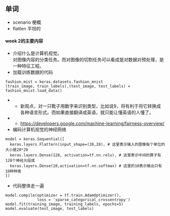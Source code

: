 ## 单词
+ scenario 梗概
+ flatten 平坦的

#### week 2的主要内容
+ 介绍什么是计算机视觉。<br>
对图像内容的分类任务。而对图像的切割任务可以看成是对数据对预处理，是一种特征工程。
+ 加载训练数据的代码
```
fashion_mist = keras.datasets.fashion_mnist
(train_image, train_labels),(test_image, test_labels) = fashion_mnist.load_data()
```
+ + 新观点，对一只靴子用数字来识别类型，比如说9，将有利于将它转换成各种语言形式。而如果直接翻译成英语，就只能让懂英语的人懂了。
+ + https://developers.google.com/machine-learning/fairness-overview/
+ 编码计算机视觉的神经网络
```
model = keras.Sequential([
  keras.layers.Flattern(input_shape=(28,28), # 这里表示输入的图像每个单位的大小是28*28
  keras.layers.Dense(128, activation=tf.nn.relu), # 这里表示中间的算子有128个神经元组成
  keras.layers.Dense(10,activation=tf.nn.softmax) # 这里的10表示输出只有10种种类
])
```
+ 代码整体走一遍
```
model.compile(optimizer = tf.train.AdamOptimizer(),
              loss = 'sparse_categorical_crossentropy')
model.fit(training_image, training_labels, epochs=5)   
model.evaluate(test_image, test_labels)
```
